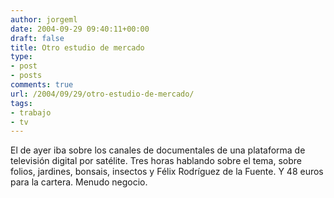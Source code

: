 ```yaml
---
author: jorgeml
date: 2004-09-29 09:40:11+00:00
draft: false
title: Otro estudio de mercado
type: 
- post
- posts
comments: true
url: /2004/09/29/otro-estudio-de-mercado/
tags:
- trabajo
- tv
---
```


El de ayer iba sobre los canales de documentales de una plataforma de televisión digital por satélite. Tres horas hablando sobre el tema, sobre folios, jardines, bonsais, insectos y Félix Rodríguez de la Fuente. Y 48 euros para la cartera. Menudo negocio.
